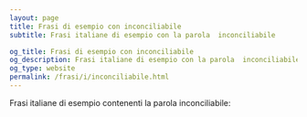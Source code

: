 ```yaml
---
layout: page
title: Frasi di esempio con inconciliabile 
subtitle: Frasi italiane di esempio con la parola  inconciliabile

og_title: Frasi di esempio con inconciliabile 
og_description: Frasi italiane di esempio con la parola  inconciliabile
og_type: website
permalink: /frasi/i/inconciliabile.html
---
```


Frasi italiane di esempio contenenti la parola inconciliabile:


